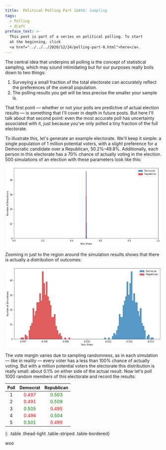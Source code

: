 ```yaml
---
title:  Political Polling Part 1&#58; Sampling
tags:
  - Polling
  - draft
preface_text: >-
  This post is part of a series on political polling. To start 
  at the beginning, click 
  <a href="../../../2020/12/24/polling-part-0.html">here</a>.
---
```


The central idea that underpins all polling is the concept of statistical sampling,
which may sound intimidating
but for our purposes really boils down to two things:

<!--more-->

1. Surveying a small fraction of the total electorate can accurately reflect
the preferences of the overall population.
2. The polling results you get will be less precise the smaller your
sample is.

That first point — whether or not your polls are 
predictive of actual election results — is something that I'll
cover in depth in future posts. But here I'll talk about that
second point: even the most accurate poll has uncertainty associated
with it, just because you've only polled a tiny fraction of the
full electorate.

To illustrate this, let's generate an example electorate. We'll keep
it simple: a single population of 1 million potential voters, with
a _slight_ preference for a Democratic candidate over a Republican, 
50.2%–49.8%. Additionally, each person in this electorate has a
70% chance of actually voting in the election. 500 simulations of
an election with these parameters look like this:

![election_results](/images/2020-12-28-polling-part-1/election_results.png)

Zooming in just to the region around the simulation results shows
that there is actually a distribution of outcomes:

![election_results_zoomed](/images/2020-12-28-polling-part-1/election_results_zoomed.png)

The vote margin varies due to sampling randomness, as in each simulation — like in reality — every
voter has a less than 100% chance of actually voting. But with a million potential voters
the electorate this distribution is really small: about 0.1% on either side
of the actual result. Now let's poll 1000 random members of this
electorate and record the results:

| Poll | Democrat | Republican |
|:----:|:--------:|:----------:|
|  1   |<span style="color: red">0.497</span>|<span style="color: green">0.503</span>|
|  2   |<span style="color: red">0.491</span>|<span style="color: green">0.509</span>|
|  3   |<span style="color: green">0.505</span>|<span style="color: red">0.495</span>|
|  4   |<span style="color: red">0.496</span>|<span style="color: green">0.504</span>|
|  5   |<span style="color: green">0.501</span>|<span style="color: red">0.499</span>|
{: .table .thead-light .table-striped .table-bordered}

woo